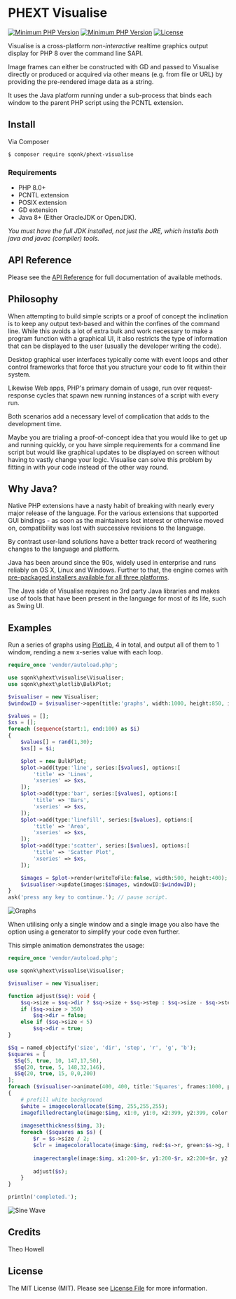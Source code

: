 # PHEXT Visualise

[![Minimum PHP Version](https://img.shields.io/badge/PHP-%3E%3D%208-yellow)](https://php.net/) [![Minimum PHP Version](https://img.shields.io/badge/Java-%3E%3D%208-purple)](https://adoptopenjdk.net) [![License](https://sqonk.com/opensource/license.svg)](license.txt) 

Visualise is a cross-platform *non-interactive* realtime graphics output display for PHP 8 over the command line SAPI.

Image frames can either be constructed with GD and passed to Visualise directly or produced or acquired via other means (e.g. from file or URL) by providing the pre-rendered image data as a string.

It uses the Java platform running under a sub-process that binds each window to the parent PHP script using the PCNTL extension.

## Install

Via Composer

``` bash
$ composer require sqonk/phext-visualise
```

### Requirements 

- PHP 8.0+
- PCNTL extension
- POSIX extension
- GD extension
- Java 8+ (Either OracleJDK or OpenJDK).

*You must have the full JDK installed, not just the JRE, which installs both java and javac (compiler) tools.*



API Reference
------------

Please see the [API Reference](docs/api/index.md) for full documentation of available methods.



## Philosophy

When attempting to build simple scripts or a proof of concept the inclination is to keep any output text-based and within the confines of the command line. While this avoids a lot of extra bulk and work necessary to make a program function with a graphical UI, it also restricts the type of information that can be displayed to the user (usually the developer writing the code).

Desktop graphical user interfaces typically come with event loops and other control frameworks that force that you structure your code to fit within their system.

Likewise Web apps, PHP's primary domain of usage, run over request-response cycles that spawn new running instances of a script with every run. 

Both scenarios add a necessary level of complication that adds to the development time.

Maybe you are trialing a proof-of-concept idea that you would like to get up and running quickly, or you have simple requirements for a command line script but would like graphical updates to be displayed on screen without having to vastly change your logic. Visualise can solve this problem by fitting in with your code instead of the other way round.

## Why Java?

Native PHP extensions have a nasty habit of breaking with nearly every major release of the language. For the various extensions that supported GUI bindings - as soon as the maintainers lost interest or otherwise moved on, compatibility was lost with successive revisions to the language.

By contrast user-land solutions have a better track record of weathering changes to the language and platform.

Java has been around since the 90s, widely used in enterprise and runs reliably on OS X, Linux and Windows. Further to that, the engine comes with [pre-packaged installers available for all three platforms](https://adoptopenjdk.net).

The Java side of Visualise requires no 3rd party Java libraries and makes use of tools that have been present in the language for most of its life, such as Swing UI.



## Examples

Run a series of graphs using [PlotLib](https://github.com/sqonk/phext-plotlib), 4 in total, and output all of them to 1 window, rending a new x-series value with each loop.

```php
require_once 'vendor/autoload.php';

use sqonk\phext\visualise\Visualiser;
use sqonk\phext\plotlib\BulkPlot;

$visualiser = new Visualiser;
$windowID = $visualiser->open(title:'graphs', width:1000, height:850, imageCount:4, posX:20, posY:25);

$values = [];
$xs = [];
foreach (sequence(start:1, end:100) as $i)
{
    $values[] = rand(1,30);
    $xs[] = $i;

    $plot = new BulkPlot;
    $plot->add(type:'line', series:[$values], options:[
        'title' => 'Lines',
        'xseries' => $xs,
    ]);
    $plot->add(type:'bar', series:[$values], options:[
        'title' => 'Bars',
        'xseries' => $xs,
    ]);
    $plot->add(type:'linefill', series:[$values], options:[
        'title' => 'Area',
        'xseries' => $xs,
    ]);
    $plot->add(type:'scatter', series:[$values], options:[
        'title' => 'Scatter Plot',
        'xseries' => $xs,
    ]);

    $images = $plot->render(writeToFile:false, width:500, height:400);
    $visualiser->update(images:$images, windowID:$windowID);
}
ask('press any key to continue.'); // pause script.
```

![Graphs](examples/graphs.gif)



When utilising only a single window and a single image you also have the option using a generator to simplify your code even further.

This simple animation demonstrates the usage:

```php
require_once 'vendor/autoload.php';

use sqonk\phext\visualise\Visualiser;

$visualiser = new Visualiser;

function adjust($sq): void {
    $sq->size = $sq->dir ? $sq->size + $sq->step : $sq->size - $sq->step;
    if ($sq->size > 350)
        $sq->dir = false;
    else if ($sq->size < 5)
        $sq->dir = true;
}

$Sq = named_objectify('size', 'dir', 'step', 'r', 'g', 'b');
$squares = [ 
  $Sq(5, true, 10, 147,17,50),  
  $Sq(20, true, 5, 148,32,146), 
  $Sq(20, true, 15, 0,0,200)
];
foreach ($visualiser->animate(400, 400, title:'Squares', frames:1000, posX:20, posY:50) as $count => $img)
{
    # prefill white background
    $white = imagecolorallocate($img, 255,255,255);
    imagefilledrectangle(image:$img, x1:0, y1:0, x2:399, y2:399, color:$white);
    
    imagesetthickness($img, 3);
    foreach ($squares as $s) {
        $r = $s->size / 2;
        $clr = imagecolorallocate(image:$img, red:$s->r, green:$s->g, blue:$s->b);
        
        imagerectangle(image:$img, x1:200-$r, y1:200-$r, x2:200+$r, y2:200+$r, color:$clr);
        
        adjust($s);
    }   
}

println('completed.');
```

![Sine Wave](examples/squares.gif)



## Credits

Theo Howell



## License

The MIT License (MIT). Please see [License File](license.txt) for more information.